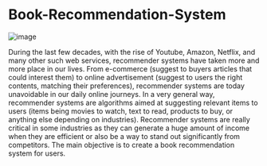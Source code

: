 # Book-Recommendation-System

![image](https://user-images.githubusercontent.com/60726057/127698429-1b47dc19-2931-428b-95ca-2ef2f6a4c5b2.png)

During the last few decades, with the rise of Youtube, Amazon, Netflix, and many other such web services, recommender systems have taken more and more place in our lives. From e-commerce (suggest to buyers articles that could interest them) to online advertisement (suggest to users the right contents, matching their preferences), recommender systems are today unavoidable in our daily online journeys.
In a very general way, recommender systems are algorithms aimed at suggesting relevant items to users (items being movies to watch, text to read, products to buy, or anything else depending on industries).
Recommender systems are really critical in some industries as they can generate a huge amount of income when they are efficient or also be a way to stand out significantly from competitors. The main objective is to create a book recommendation system for users.
